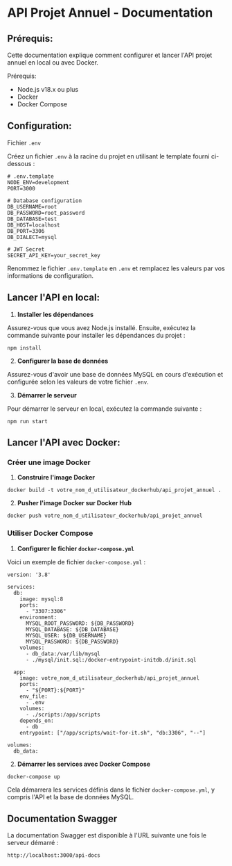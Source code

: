 # API Projet Annuel - Documentation

## Prérequis:
Cette documentation explique comment configurer et lancer l'API projet annuel en local ou avec Docker.

Prérequis:
- Node.js v18.x ou plus
- Docker
- Docker Compose

## Configuration:
Fichier `.env`

Créez un fichier `.env` à la racine du projet en utilisant le template fourni ci-dessous :

```
# .env.template
NODE_ENV=development
PORT=3000

# Database configuration
DB_USERNAME=root
DB_PASSWORD=root_password
DB_DATABASE=test
DB_HOST=localhost
DB_PORT=3306
DB_DIALECT=mysql

# JWT Secret
SECRET_API_KEY=your_secret_key
```

Renommez le fichier `.env.template` en `.env` et remplacez les valeurs par vos informations de configuration.

## Lancer l'API en local:
1. **Installer les dépendances**

Assurez-vous que vous avez Node.js installé. Ensuite, exécutez la commande suivante pour installer les dépendances du projet :

```
npm install
```

2. **Configurer la base de données**

Assurez-vous d'avoir une base de données MySQL en cours d'exécution et configurée selon les valeurs de votre fichier `.env`.

3. **Démarrer le serveur**

Pour démarrer le serveur en local, exécutez la commande suivante :

```
npm run start
```

## Lancer l'API avec Docker:

### Créer une image Docker
1. **Construire l'image Docker**

```
docker build -t votre_nom_d_utilisateur_dockerhub/api_projet_annuel .
```

2. **Pusher l'image Docker sur Docker Hub**

```
docker push votre_nom_d_utilisateur_dockerhub/api_projet_annuel
```

### Utiliser Docker Compose
1. **Configurer le fichier `docker-compose.yml`**

Voici un exemple de fichier `docker-compose.yml` :

```
version: '3.8'

services:
  db:
    image: mysql:8
    ports:
      - "3307:3306"
    environment:
      MYSQL_ROOT_PASSWORD: ${DB_PASSWORD}
      MYSQL_DATABASE: ${DB_DATABASE}
      MYSQL_USER: ${DB_USERNAME}
      MYSQL_PASSWORD: ${DB_PASSWORD}
    volumes:
      - db_data:/var/lib/mysql
      - ./mysql/init.sql:/docker-entrypoint-initdb.d/init.sql

  app:
    image: votre_nom_d_utilisateur_dockerhub/api_projet_annuel
    ports:
      - "${PORT}:${PORT}"
    env_file:
      - .env
    volumes:
      - ./scripts:/app/scripts
    depends_on:
      - db
    entrypoint: ["/app/scripts/wait-for-it.sh", "db:3306", "--"]

volumes:
  db_data:
```

2. **Démarrer les services avec Docker Compose**

```
docker-compose up
```

Cela démarrera les services définis dans le fichier `docker-compose.yml`, y compris l'API et la base de données MySQL.

## Documentation Swagger

La documentation Swagger est disponible à l'URL suivante une fois le serveur démarré :

```
http://localhost:3000/api-docs
```
